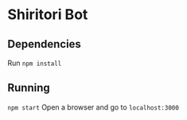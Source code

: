 # Shiritori Bot
## Dependencies
Run `npm install`
## Running
`npm start`
Open a browser and go to `localhost:3000`
